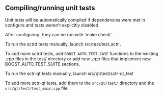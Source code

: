 Compiling/running unit tests
------------------------------------

Unit tests will be automatically compiled if dependencies were met in configure
and tests weren't explicitly disabled.

After configuring, they can be run with 'make check'.

To run the sctrd tests manually, launch src/test/test_sctr .

To add more sctrd tests, add `BOOST_AUTO_TEST_CASE` functions to the existing
.cpp files in the test/ directory or add new .cpp files that
implement new BOOST_AUTO_TEST_SUITE sections.

To run the sctr-qt tests manually, launch src/qt/test/sctr-qt_test

To add more sctr-qt tests, add them to the `src/qt/test/` directory and
the `src/qt/test/test_main.cpp` file.

